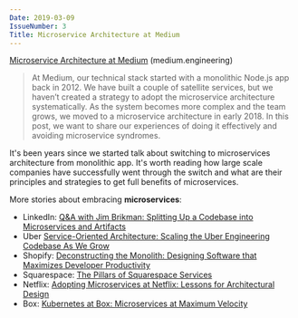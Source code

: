 ```yaml
---
Date: 2019-03-09
IssueNumber: 3
Title: Microservice Architecture at Medium
---
```


[Microservice Architecture at Medium](https://medium.engineering/microservice-architecture-at-medium-9c33805eb74f) (medium.engineering)

> At Medium, our technical stack started with a monolithic Node.js app back in 2012. We have built a couple of satellite services, but we haven’t created a strategy to adopt the microservice architecture systematically. As the system becomes more complex and the team grows, we moved to a microservice architecture in early 2018. In this post, we want to share our experiences of doing it effectively and avoiding microservice syndromes.

It's been years since we started talk about switching to microservices architecture from monolithic app. It's worth reading how large scale companies have successfully went through the switch and what are their principles and strategies to get full benefits of microservices.

More stories about embracing **microservices**:

- LinkedIn: [Q&A with Jim Brikman: Splitting Up a Codebase into Microservices and Artifacts](https://engineering.linkedin.com/blog/2016/02/q-a-with-jim-brikman--splitting-up-a-codebase-into-microservices)
- Uber [Service-Oriented Architecture: Scaling the Uber Engineering Codebase As We Grow](https://eng.uber.com/soa/)
- Shopify: [Deconstructing the Monolith: Designing Software that Maximizes Developer Productivity](https://engineering.shopify.com/blogs/engineering/deconstructing-monolith-designing-software-maximizes-developer-productivity)
- Squarespace: [The Pillars of Squarespace Services](https://engineering.squarespace.com/blog/2017/the-pillars-of-squarespace-services)
- Netflix: [Adopting Microservices at Netflix: Lessons for Architectural Design](https://www.nginx.com/blog/microservices-at-netflix-architectural-best-practices)
- Box: [Kubernetes at Box: Microservices at Maximum Velocity](https://blog.box.com/kubernetes-box-microservices-maximum-velocity)